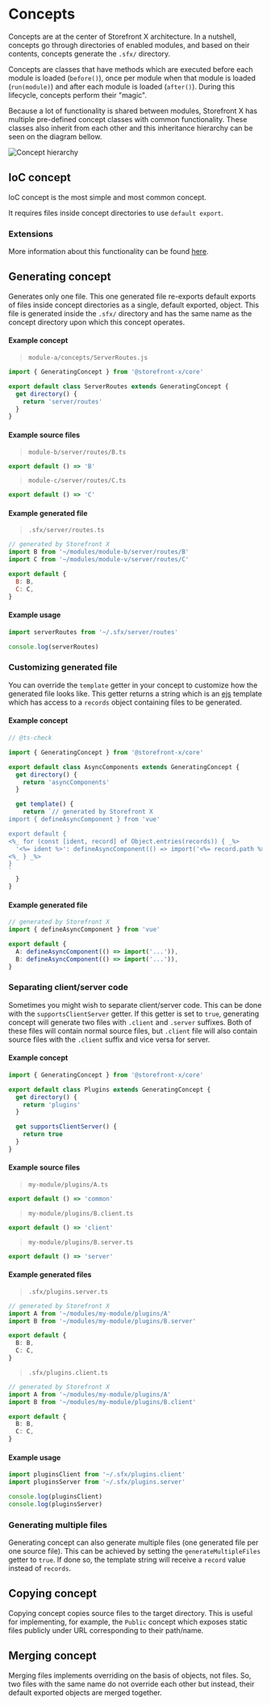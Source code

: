 # Concepts

Concepts are at the center of Storefront X architecture. In a nutshell, concepts go through directories of enabled modules, and based on their contents, concepts generate the `.sfx/` directory.

Concepts are classes that have methods which are executed before each module is loaded (`before()`), once per module when that module is loaded (`run(module)`) and after each module is loaded (`after()`). During this lifecycle, concepts perform their "magic".

Because a lot of functionality is shared between modules, Storefront X has multiple pre-defined concept classes with common functionality. These classes also inherit from each other and this inheritance hierarchy can be seen on the diagram bellow.

![Concept hierarchy](/assets/images/concept-hierarchy.png)

## IoC concept

IoC concept is the most simple and most common concept.

It requires files inside concept directories to use `default export`.

### Extensions

More information about this functionality can be found [here](/essentials/extending).

## Generating concept

Generates only one file. This one generated file re-exports default exports of files inside concept directories as a single, default exported, object. This file is generated inside the `.sfx/` directory and has the same name as the concept directory upon which this concept operates.

#### Example concept

> `module-a/concepts/ServerRoutes.js`

```js
import { GeneratingConcept } from '@storefront-x/core'

export default class ServerRoutes extends GeneratingConcept {
  get directory() {
    return 'server/routes'
  }
}
```

#### Example source files

> `module-b/server/routes/B.ts`

```ts
export default () => 'B'
```

> `module-c/server/routes/C.ts`

```ts
export default () => 'C'
```

#### Example generated file

> `.sfx/server/routes.ts`

```js
// generated by Storefront X
import B from '~/modules/module-b/server/routes/B'
import C from '~/modules/module-v/server/routes/C'

export default {
  B: B,
  C: C,
}
```

#### Example usage

```ts
import serverRoutes from '~/.sfx/server/routes'

console.log(serverRoutes)
```

### Customizing generated file

You can override the `template` getter in your concept to customize how the generated file looks like. This getter returns a string which is an [ejs](https://ejs.co) template which has access to a `records` object containing files to be generated.

#### Example concept

```js
// @ts-check

import { GeneratingConcept } from '@storefront-x/core'

export default class AsyncComponents extends GeneratingConcept {
  get directory() {
    return 'asyncComponents'
  }

  get template() {
    return `// generated by Storefront X
import { defineAsyncComponent } from 'vue'

export default {
<%_ for (const [ident, record] of Object.entries(records)) { _%>
  '<%= ident %>': defineAsyncComponent(() => import('<%= record.path %>')),
<%_ } _%>
}
`
  }
}
```

#### Example generated file

```ts
// generated by Storefront X
import { defineAsyncComponent } from 'vue'

export default {
  A: defineAsyncComponent(() => import('...')),
  B: defineAsyncComponent(() => import('...')),
}
```

### Separating client/server code

Sometimes you might wish to separate client/server code. This can be done with the `supportsClientServer` getter. If this getter is set to `true`, generating concept will generate two files with `.client` and `.server` suffixes. Both of these files will contain normal source files, but `.client` file will also contain source files with the `.client` suffix and vice versa for server.

#### Example concept

```js
import { GeneratingConcept } from '@storefront-x/core'

export default class Plugins extends GeneratingConcept {
  get directory() {
    return 'plugins'
  }

  get supportsClientServer() {
    return true
  }
}
```

#### Example source files

> `my-module/plugins/A.ts`

```ts
export default () => 'common'
```

> `my-module/plugins/B.client.ts`

```ts
export default () => 'client'
```

> `my-module/plugins/B.server.ts`

```ts
export default () => 'server'
```

#### Example generated files

> `.sfx/plugins.server.ts`

```ts
// generated by Storefront X
import A from '~/modules/my-module/plugins/A'
import B from '~/modules/my-module/plugins/B.server'

export default {
  B: B,
  C: C,
}
```

> `.sfx/plugins.client.ts`

```ts
// generated by Storefront X
import A from '~/modules/my-module/plugins/A'
import B from '~/modules/my-module/plugins/B.client'

export default {
  B: B,
  C: C,
}
```

#### Example usage

```ts
import pluginsClient from '~/.sfx/plugins.client'
import pluginsServer from '~/.sfx/plugins.server'

console.log(pluginsClient)
console.log(pluginsServer)
```

### Generating multiple files

Generating concept can also generate multiple files (one generated file per one source file). This can be achieved by setting the `generateMultipleFiles` getter to `true`. If done so, the template string will receive a `record` value instead of `records`.

## Copying concept

Copying concept copies source files to the target directory. This is useful for implementing, for example, the `Public` concept which exposes static files publicly under URL corresponding to their path/name.

## Merging concept

Merging files implements overriding on the basis of objects, not files. So, two files with the same name do not override each other but instead, their default exported objects are merged together.
